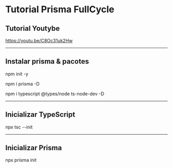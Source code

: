 # Tutorial Prisma FullCycle

## Tutorial Youtybe

https://youtu.be/C8Oc31uk2Hw

---

## Instalar prisma & pacotes

npm init -y

npm i prisma -D

npm i typescript @types/node ts-node-dev -D

---

## Inicializar TypeScript

npx tsc --init

---

## Inicializar Prisma

npx prisma init
